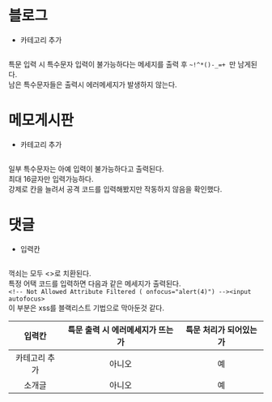
# 블로그

* 카테고리 추가

![]()

특문 입력 시 특수문자 입력이 불가능하다는 메세지를 출력 후 `~!^*()-_=+ `만 남게된다.  
남은 특수문자들은 출력시 에러메세지가 발생하지 않는다.

# 메모게시판

* 카테고리 추가

![]()

일부 특수문자는 아예 입력이 불가능하다고 출력된다.  
최대 16글자만 입력가능하다.  
강제로 칸을 늘려서 공격 코드를 입력해봤지만 작동하지 않음을 확인했다.

# 댓글

* 입력칸

![]()

꺽쇠는 모두 &lt;&gt;로 치환된다.   
특정 어택 코드를 입력하면 다음과 같은 메세지가 출력된다.  
`<!-- Not Allowed Attribute Filtered ( onfocus="alert(4)") --><input autofocus>`  
이 부분은 xss를 블랙리스트 기법으로 막아둔것 같다.



  입력칸 | 특문 출력 시 에러메세지가 뜨는가 | 특문 처리가 되어있는가
  :---:|:---:|:---:
  카테고리 추가 | 아니오 | 예
  소개글 | 아니오 | 예
